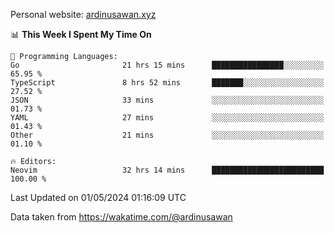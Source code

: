 Personal website: [ardinusawan.xyz](https://ardinusawan.xyz)

<!--START_SECTION:waka-->
📊 **This Week I Spent My Time On** 

```text
💬 Programming Languages: 
Go                       21 hrs 15 mins      ████████████████░░░░░░░░░   65.95 % 
TypeScript               8 hrs 52 mins       ███████░░░░░░░░░░░░░░░░░░   27.52 % 
JSON                     33 mins             ░░░░░░░░░░░░░░░░░░░░░░░░░   01.73 % 
YAML                     27 mins             ░░░░░░░░░░░░░░░░░░░░░░░░░   01.43 % 
Other                    21 mins             ░░░░░░░░░░░░░░░░░░░░░░░░░   01.10 % 

🔥 Editors: 
Neovim                   32 hrs 14 mins      █████████████████████████   100.00 % 
```


 Last Updated on 01/05/2024 01:16:09 UTC
<!--END_SECTION:waka-->
Data taken from https://wakatime.com/@ardinusawan
